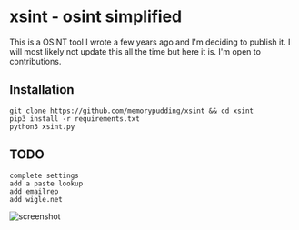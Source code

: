 # xsint - osint simplified

This is a OSINT tool I wrote a few years ago and I'm deciding to publish it.
I will most likely not update this all the time but here it is.
I'm open to contributions. 

## Installation
```shell
git clone https://github.com/memorypudding/xsint && cd xsint
pip3 install -r requirements.txt
python3 xsint.py
```

## TODO
```
complete settings
add a paste lookup
add emailrep
add wigle.net
```
![screenshot]([](https://raw.githubusercontent.com/memorypudding/xsint/refs/heads/main/screenshot.png))
